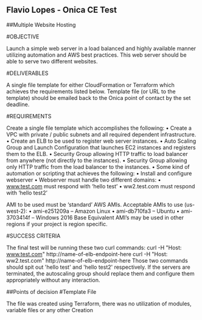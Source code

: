 ## Flavio Lopes - Onica CE Test 

##Multiple Website Hosting

#OBJECTIVE

Launch a simple web server in a load balanced and highly available manner utilizing automation
and AWS best practices. This web server should be able to serve two different websites.

#DELIVERABLES

A single file template for either CloudFormation or Terraform which achieves the requirements
listed below. Template file (or URL to the template) should be emailed back to the Onica point of
contact by the set deadline.

#REQUIREMENTS

Create a single file template which accomplishes the following:
• Create a VPC with private / public subnets and all required dependent infrastructure.
• Create an ELB to be used to register web server instances.
• Auto Scaling Group and Launch Configuration that launches EC2 instances and registers
them to the ELB.
• Security Group allowing HTTP traffic to load balancer from anywhere (not directly to the
instances).
• Security Group allowing only HTTP traffic from the load balancer to the instances.
• Some kind of automation or scripting that achieves the following:
• Install and configure webserver
• Webserver must handle two different domains:
• www.test.com must respond with ‘hello test’
• ww2.test.com must respond with ‘hello test2’

AMI to be used must be ‘standard’ AWS AMIs. Acceptable AMIs to use (us-west-2):
• ami-e251209a – Amazon Linux
• ami-db710fa3 – Ubuntu
• ami-3703414f – Windows 2016 Base
Equivalent AMI’s may be used in other regions if your project is region specific.


#SUCCESS CRITERIA

The final test will be running these two curl commands:
curl -H "Host: www.test.com" http://name-of-elb-endpoint-here
curl -H "Host: ww2.test.com" http://name-of-elb-endpoint-here
Those two commands should spit out 'hello test' and 'hello test2' respectively.
If the servers are terminated, the autoscaling group should replace them and configure them
appropriately without any interaction.

##Points of decision
#Template File

The file was created using Terraform, there was no utilization of modules, variable files or any other 
Creation
